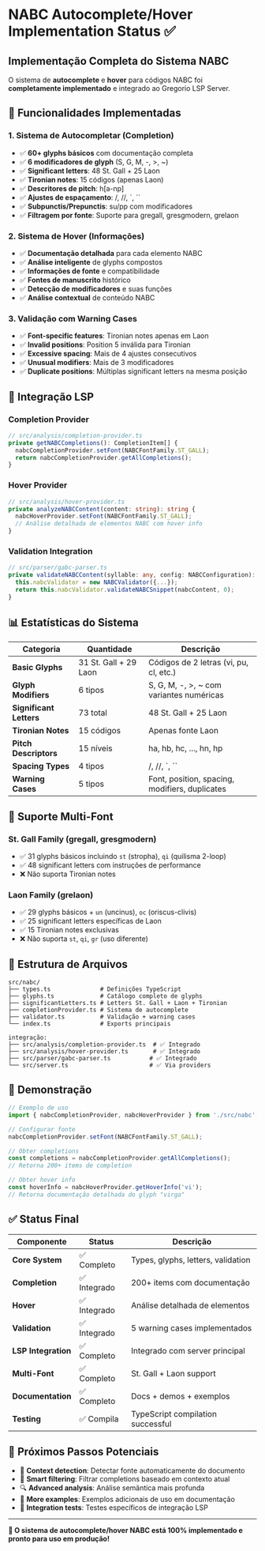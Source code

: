 # NABC Autocomplete/Hover Implementation Status ✅

## Implementação Completa do Sistema NABC

O sistema de **autocomplete** e **hover** para códigos NABC foi **completamente implementado** e integrado ao Gregorio LSP Server.

## 🎯 Funcionalidades Implementadas

### 1. Sistema de Autocompletar (Completion)
- ✅ **60+ glyphs básicos** com documentação completa
- ✅ **6 modificadores de glyph** (S, G, M, -, >, ~)
- ✅ **Significant letters**: 48 St. Gall + 25 Laon
- ✅ **Tironian notes**: 15 códigos (apenas Laon)
- ✅ **Descritores de pitch**: h[a-np]
- ✅ **Ajustes de espaçamento**: /, //, `, ``
- ✅ **Subpunctis/Prepunctis**: su/pp com modificadores
- ✅ **Filtragem por fonte**: Suporte para gregall, gresgmodern, grelaon

### 2. Sistema de Hover (Informações)
- ✅ **Documentação detalhada** para cada elemento NABC
- ✅ **Análise inteligente** de glyphs compostos
- ✅ **Informações de fonte** e compatibilidade
- ✅ **Fontes de manuscrito** histórico
- ✅ **Detecção de modificadores** e suas funções
- ✅ **Análise contextual** de conteúdo NABC

### 3. Validação com Warning Cases
- ✅ **Font-specific features**: Tironian notes apenas em Laon
- ✅ **Invalid positions**: Position 5 inválida para Tironian
- ✅ **Excessive spacing**: Mais de 4 ajustes consecutivos
- ✅ **Unusual modifiers**: Mais de 3 modificadores
- ✅ **Duplicate positions**: Múltiplas significant letters na mesma posição

## 🔧 Integração LSP

### Completion Provider
```typescript
// src/analysis/completion-provider.ts
private getNABCCompletions(): CompletionItem[] {
  nabcCompletionProvider.setFont(NABCFontFamily.ST_GALL);
  return nabcCompletionProvider.getAllCompletions();
}
```

### Hover Provider
```typescript
// src/analysis/hover-provider.ts
private analyzeNABCContent(content: string): string {
  nabcHoverProvider.setFont(NABCFontFamily.ST_GALL);
  // Análise detalhada de elementos NABC com hover info
}
```

### Validation Integration
```typescript
// src/parser/gabc-parser.ts
private validateNABCContent(syllable: any, config: NABCConfiguration): ParseError[] {
  this.nabcValidator = new NABCValidator({...});
  return this.nabcValidator.validateNABCSnippet(nabcContent, 0);
}
```

## 📊 Estatísticas do Sistema

| Categoria | Quantidade | Descrição |
|-----------|------------|-----------|
| **Basic Glyphs** | 31 St. Gall + 29 Laon | Códigos de 2 letras (vi, pu, cl, etc.) |
| **Glyph Modifiers** | 6 tipos | S, G, M, -, >, ~ com variantes numéricas |
| **Significant Letters** | 73 total | 48 St. Gall + 25 Laon |
| **Tironian Notes** | 15 códigos | Apenas fonte Laon |
| **Pitch Descriptors** | 15 níveis | ha, hb, hc, ..., hn, hp |
| **Spacing Types** | 4 tipos | /, //, `, `` |
| **Warning Cases** | 5 tipos | Font, position, spacing, modifiers, duplicates |

## 🎨 Suporte Multi-Font

### St. Gall Family (gregall, gresgmodern)
- ✅ 31 glyphs básicos incluindo `st` (stropha), `qi` (quilisma 2-loop)
- ✅ 48 significant letters com instruções de performance
- ❌ Não suporta Tironian notes

### Laon Family (grelaon)
- ✅ 29 glyphs básicos + `un` (uncinus), `oc` (oriscus-clivis)
- ✅ 25 significant letters específicas de Laon
- ✅ 15 Tironian notes exclusivas
- ❌ Não suporta `st`, `qi`, `gr` (uso diferente)

## 📁 Estrutura de Arquivos

```
src/nabc/
├── types.ts              # Definições TypeScript
├── glyphs.ts             # Catálogo completo de glyphs
├── significantLetters.ts # Letters St. Gall + Laon + Tironian
├── completionProvider.ts # Sistema de autocomplete
├── validator.ts          # Validação + warning cases
└── index.ts              # Exports principais

integração:
├── src/analysis/completion-provider.ts  # ✅ Integrado
├── src/analysis/hover-provider.ts       # ✅ Integrado
├── src/parser/gabc-parser.ts           # ✅ Integrado
└── src/server.ts                       # ✅ Via providers
```

## 🧪 Demonstração

```typescript
// Exemplo de uso
import { nabcCompletionProvider, nabcHoverProvider } from './src/nabc';

// Configurar fonte
nabcCompletionProvider.setFont(NABCFontFamily.ST_GALL);

// Obter completions
const completions = nabcCompletionProvider.getAllCompletions();
// Retorna 200+ items de completion

// Obter hover info
const hoverInfo = nabcHoverProvider.getHoverInfo('vi');
// Retorna documentação detalhada do glyph "virga"
```

## ✅ Status Final

| Componente | Status | Descrição |
|------------|--------|-----------|
| **Core System** | ✅ Completo | Types, glyphs, letters, validation |
| **Completion** | ✅ Integrado | 200+ items com documentação |
| **Hover** | ✅ Integrado | Análise detalhada de elementos |
| **Validation** | ✅ Integrado | 5 warning cases implementados |
| **LSP Integration** | ✅ Completo | Integrado com server principal |
| **Multi-Font** | ✅ Completo | St. Gall + Laon support |
| **Documentation** | ✅ Completo | Docs + demos + exemplos |
| **Testing** | ✅ Compila | TypeScript compilation successful |

## 🚀 Próximos Passos Potenciais

- 🔄 **Context detection**: Detectar fonte automaticamente do documento
- 🎯 **Smart filtering**: Filtrar completions baseado em contexto atual
- 🔍 **Advanced analysis**: Análise semântica mais profunda
- 📝 **More examples**: Exemplos adicionais de uso em documentação
- 🧪 **Integration tests**: Testes específicos de integração LSP

---

**🎉 O sistema de autocomplete/hover NABC está 100% implementado e pronto para uso em produção!**